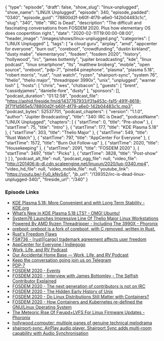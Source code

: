 {
  "type": "episode",
  "draft": false,
  "show_slug": "linux-unplugged",
  "show_name": "LINUX Unplugged",
  "episode": 340,
  "episode_padded": "0340",
  "episode_guid": "78800d2f-b60f-4f79-a6e0-142b04483c1c",
  "slug": "340",
  "title": "IRC is Dead",
  "description": "The difficult and fascinating conversations from FOSDEM 2020. Plus how elementary OS does coopertition right.",
  "date": "2020-02-11T19:00:00-08:00",
  "header_image": "/images/shows/linux-unplugged.png",
  "categories": [
    "LINUX Unplugged"
  ],
  "tags": [
    "a cloud guru",
    "airplay",
    "amd",
    "appcenter for everyone",
    "burn out",
    "coreboot",
    "crowdfunding",
    "dustin kirkland",
    "dusty mabe",
    "elementaryos",
    "fosdem",
    "fosdem 2020",
    "history",
    "hollywood",
    "irc",
    "james bottemly",
    "jupiter broadcasting",
    "kde",
    "linux podcast",
    "linux smartphone",
    "lts",
    "matthew broberg",
    "mobile",
    "open source",
    "oreboot",
    "pdp-7",
    "pine64 pinephone",
    "plasma",
    "plasma 5.18",
    "robert morris",
    "rust",
    "rust watch",
    "ryzen",
    "shairport-sync",
    "system 76",
    "thelio",
    "thelio major",
    "threadripper 3990x",
    "unix",
    "unplugged",
    "warner losh"
  ],
  "hosts": [
    "chris",
    "wes",
    "chzbacon"
  ],
  "guests": [
    "brent",
    "cassidyjames",
    "danielle-fore",
    "dusty"
  ],
  "sponsors": [],
  "podcast_duration": "01:12:58",
  "podcast_file": "https://aphid.fireside.fm/d/1437767933/f31a453c-fa15-491f-8618-3f71f1d565e5/78800d2f-b60f-4f79-a6e0-142b04483c1c.mp3",
  "podcast_bytes": 52537701,
  "podcast_chapters": {
    "version": "1.1.0",
    "author": "Jupiter Broadcasting",
    "title": "340: IRC is Dead",
    "podcastName": "LINUX Unplugged",
    "chapters": [
      {
        "startTime": 0,
        "title": "Pre-show"
      },
      {
        "startTime": 75,
        "title": "Intro"
      },
      {
        "startTime": 177,
        "title": "KDE Plasma 5.18"
      },
      {
        "startTime": 303,
        "title": "Thelio Major"
      },
      {
        "startTime": 549,
        "title": "Rust Watch"
      },
      {
        "startTime": 797,
        "title": "AppCenter For Everyone"
      },
      {
        "startTime": 1572,
        "title": "Burn Out Follow-up"
      },
      {
        "startTime": 2020,
        "title": "Housekeeping"
      },
      {
        "startTime": 2091,
        "title": "FOSDEM 2020"
      },
      {
        "startTime": 3497,
        "title": "Picks"
      },
      {
        "startTime": 3828,
        "title": "Post-show"
      }
    ]
  },
  "podcast_alt_file": null,
  "podcast_ogg_file": null,
  "video_file": "http://201406.jb-dl.cdn.scaleengine.net/linuxun/2020/lup-0340.mp4",
  "video_hd_file": null,
  "video_mobile_file": null,
  "youtube_link": "https://youtu.be/-Fu0_kNvS4c",
  "jb_url": "/139352/irc-is-dead-linux-unplugged-340/",
  "fireside_url": "/340"
}


### Episode Links

  * [KDE Plasma 5.18: More Convenient and with Long Term Stability - KDE.org](https://kde.org/announcements/plasma-5.18.0 "KDE Plasma 5.18: More Convenient and with Long Term Stability - KDE.org")
  * [What’s New in KDE Plasma 5.18 LTS? - OMG! Ubuntu!](https://www.omgubuntu.co.uk/2020/01/kde-plasma-5-18-lts-features "What’s New in KDE Plasma 5.18 LTS? - OMG! Ubuntu!")
  * [System76 Launches Impressive Line Of Thelio Major Linux Workstations Powered By AMD Ryzen Threadripper - Including The 3990X - Phoronix](https://www.phoronix.com/scan.php?page=article&item=system76-threadripper-linux "System76 Launches Impressive Line Of Thelio Major Linux Workstations Powered By AMD Ryzen Threadripper - Including The 3990X - Phoronix")
  * [oreboot: oreboot is a fork of coreboot, with C removed, written in Rust.](https://github.com/oreboot/oreboot "oreboot: oreboot is a fork of coreboot, with C removed, written in Rust.")
  * [Rust's Freedom Flaws](https://wiki.hyperbola.info/doku.php?id=en:main:rusts_freedom_flaws "Rust's Freedom Flaws")
  * [FS#736 - [rust][cargo] trademark agreement affects user freedom](https://issues.hyperbola.info/index.php?do=details&task_id=736 "FS#736 - \[rust\]\[cargo\] trademark agreement affects user freedom")
  * [AppCenter for Everyone | Indiegogo](https://www.indiegogo.com/projects/appcenter-for-everyone#/ "AppCenter for Everyone | Indiegogo")
  * [Work, Life, and RV Podcast](https://worklifeandrv.com/ "Work, Life, and RV Podcast")
  * [Our Accidental Home Base — Work, Life, and RV Podcast](https://worklifeandrv.com/blog/junkyard "Our Accidental Home Base — Work, Life, and RV Podcast")
  * [Keep the conversation going join us on Telegram](https://jupiterbroadcasting.com/telegram "Keep the conversation going join us on Telegram")
  * [PDP-7](https://en.wikipedia.org/wiki/PDP-7 "PDP-7")
  * [FOSDEM 2020 - Events](https://fosdem.org/2020/schedule/events/ "FOSDEM 2020 - Events")
  * [FOSDEM 2020 - Interview with James Bottomley - The Selfish Contributor Explained](https://fosdem.org/2020/interviews/james-bottomley/ "FOSDEM 2020 - Interview with James Bottomley - The Selfish Contributor Explained")
  * [FOSDEM 2020 - The next generation of contributors is not on IRC](https://fosdem.org/2020/schedule/event/nextgencontributors/ "FOSDEM 2020 - The next generation of contributors is not on IRC")
  * [FOSDEM 2020 - The Hidden Early History of Unix](https://fosdem.org/2020/schedule/event/early_unix/ "FOSDEM 2020 - The Hidden Early History of Unix")
  * [FOSDEM 2020 - Do Linux Distributions Still Matter with Containers?](https://fosdem.org/2020/schedule/event/dldsmwc/ "FOSDEM 2020 - Do Linux Distributions Still Matter with Containers?")
  * [FOSDEM 2020 - How Containers and Kubernetes re-defined the GNU/Linux Operating System](https://fosdem.org/2020/schedule/event/riek_kubernetes/ "FOSDEM 2020 - How Containers and Kubernetes re-defined the GNU/Linux Operating System")
  * [The Meteoric Rise Of Fwupd+LVFS For Linux Firmware Updates - Phoronix](https://www.phoronix.com/scan.php?page=news_item&px=LVFS-Meteoric-Rise "The Meteoric Rise Of Fwupd+LVFS For Linux Firmware Updates - Phoronix")
  * [hollywood.computer: multiple panes of genuine technical melodrama](https://a.hollywood.computer/ "hollywood.computer: multiple panes of genuine technical melodrama")
  * [shairport-sync: AirPlay audio player. Shairport Sync adds multi-room capability with Audio Synchronisation](https://github.com/mikebrady/shairport-sync "shairport-sync: AirPlay audio player. Shairport Sync adds multi-room capability with Audio Synchronisation")


